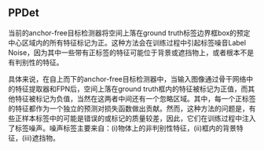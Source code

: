 
## PPDet
当前的anchor-free目标检测器将空间上落在ground truth标签边界框box的预定中心区域内的所有特征标记为正。这种方法会在训练过程中引起标签噪音Label Noise，因为其中一些带有正标签的特征可能位于背景或遮挡物上，或者根本不是有判别性的特征。

具体来说，在自上而下的anchor-free目标检测器中，当输入图像通过骨干网络中的特征提取器和FPN后，空间上落在ground truth框内的特征被标记为正值，而其他特征被标记为负值，当然在这两者中间还有一个忽略区域。其中，每一个正标签的特征都作为一个独立的预测对损失函数做出贡献。然而，这种方法的问题是，有些正样本标签中的可能是错误的或标记的质量较差，因此，它们在训练过程中注入了标签噪声。噪声标签主要来自：(i)物体上的非判别性特征，(ii)框内的背景特征，(iii)遮挡物。

